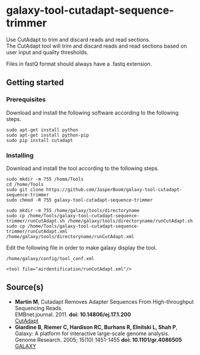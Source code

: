 # galaxy-tool-cutadapt-sequence-trimmer
Use CutAdapt to trim and discard reads and read sections.  
The CutAdapt tool will trim and discard reads and read sections based on user input and quality thresholds.

Files in fastQ format should always have a .fastq extension.

## Getting started

### Prerequisites
Download and install the following software according to the following steps.
```
sudo apt-get install python
sudo apt-get install python-pip
sudo pip install cutadapt
```

### Installing
Download and install the tool according to the following steps.
```
sudo mkdir -m 755 /home/Tools
cd /home/Tools
sudo git clone https://github.com/JasperBoom/galaxy-tool-cutadapt-sequence-trimmer
sudo chmod -R 755 galaxy-tool-cutadapt-sequence-trimmer
```
```
sudo mkdir -m 755 /home/galaxy/tools/directoryname
sudo cp /home/Tools/galaxy-tool-cutadapt-sequence-trimmer/runCutAdapt.sh /home/galaxy/tools/directoryname/runCutAdapt.sh
sudo cp /home/Tools/galaxy-tool-cutadapt-sequence-trimmer/runCutAdapt.xml /home/galaxy/tools/directoryname/runCutAdapt.xml
```
Edit the following file in order to make galaxy display the tool.
```
/home/galaxy/config/tool_conf.xml
```
```
<tool file="airdentification/runCutAdapt.xml"/>
```

## Source(s)
* __Martin M__, Cutadapt Removes Adapter Sequences From High-throughput Sequencing Reads.  
  EMBnet.journal. 2011. __doi: 10.14806/ej.17.1.200__  
  [CutAdapt](http://cutadapt.readthedocs.io/en/stable/guide.html)
* __Giardine B, Riemer C, Hardison RC, Burhans R, Elnitski L, Shah P__,  
  Galaxy: A platform for interactive large-scale genome analysis.  
  Genome Research. 2005; 15(10) 1451-1455 __doi: 10.1101/gr.4086505__  
  [GALAXY](https://www.galaxyproject.org/)

